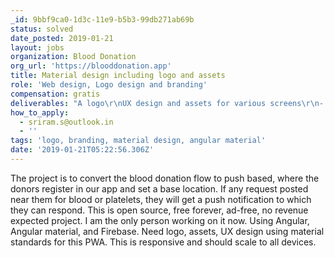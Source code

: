 ```yaml
---
_id: 9bbf9ca0-1d3c-11e9-b5b3-99db271ab69b
status: solved
date_posted: 2019-01-21
layout: jobs
organization: Blood Donation
org_url: 'https://blooddonation.app'
title: Material design including logo and assets
role: 'Web design, Logo design and branding'
compensation: gratis
deliverables: "A logo\r\nUX design and assets for various screens\r\n- Onboarding flow\r\n- Home/Dashboard\r\n- User profile\r\n- List of requests\r\n- Individual request\r\n- About/Contact"
how_to_apply:
  - sriram.s@outlook.in
  - ''
tags: 'logo, branding, material design, angular material'
date: '2019-01-21T05:22:56.306Z'
---
```

The project is to convert the blood donation flow to push based, where the donors register in our app and set a base location. If any request posted near them for blood or platelets, they will get a push notification to which they can respond. 
This is open source, free forever, ad-free, no revenue expected project.
I am the only person working on it now. Using Angular, Angular material, and Firebase.
Need logo, assets, UX design using material standards for this PWA. This is responsive and should scale to all devices.
